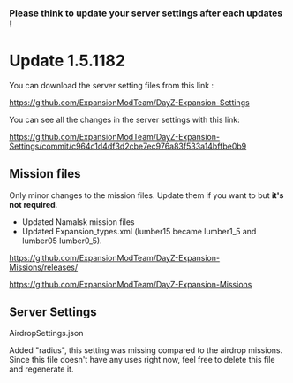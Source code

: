 ### Please think to update your server settings after each updates !

# Update 1.5.1182

You can download the server setting files from this link : 

https://github.com/ExpansionModTeam/DayZ-Expansion-Settings

You can see all the changes in the server settings with this link: 

https://github.com/ExpansionModTeam/DayZ-Expansion-Settings/commit/c964c1d4df3d2cbe7ec976a83f533a14bffbe0b9

## Mission files

Only minor changes to the mission files. Update them if you want to but **it's not required**.

- Updated Namalsk mission files
- Updated Expansion_types.xml (lumber15 became lumber1_5 and lumber05 lumber0_5).

https://github.com/ExpansionModTeam/DayZ-Expansion-Missions/releases/

https://github.com/ExpansionModTeam/DayZ-Expansion-Missions

## Server Settings

AirdropSettings.json

Added "radius", this setting was missing compared to the airdrop missions. Since this file doesn't have any uses right now, feel free to delete this file and regenerate it.